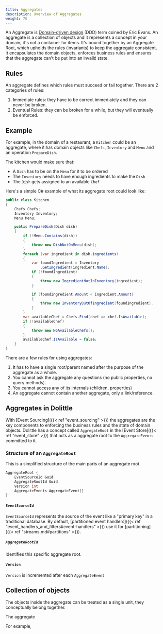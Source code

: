 ```yaml
---
title: Aggregates
description: Overview of Aggregates
weight: 70
---
```


An Aggregate is [Domain-driven design](https://en.wikipedia.org/wiki/Domain-driven_design) (DDD) term coined by Eric Evans. An aggregate is a collection of objects and it represents a concept in your domain, it's not a container for items. It's bound together by an Aggregate Root, which upholds the rules (invariants) to keep the aggregate consistent. It encapsulates the domain objects, enforces business rules and ensures that the aggregate can't be put into an invalid state.

## Rules
An aggregate defines which rules must succeed or fail together. There are 2 categories of rules:
1. Immediate rules: they have to be correct immediately and they can never be broken.
2. Eventual Rules: they can be broken for a while, but they will eventually be enforced.

## Example

For example, in the domain of a restaurant, a `Kitchen` could be an aggregate, where it has domain objects like `Chefs`, `Inventory` and `Menu` and an operation `PrepareDish`.

The kitchen would make sure that:
- A `Dish` has to be on the `Menu` for it to be ordered
- The `Inventory` needs to have enough ingredients to make the `Dish`
- The `Dish` gets assigned to an available `Chef`

Here's a simple C# example of what its aggregate root could look like:
```csharp
public class Kitchen
{
    Chefs Chefs;
    Inventory Inventory;
    Menu Menu;

    public PrepareDish(Dish dish)
    {
        if (!Menu.Contains(dish))
        {
            throw new DishNotOnMenu(dish);
        }
        foreach (var ingredient in dish.ingredients)
        {
            var foundIngredient = Inventory
                .GetIngredient(ingredient.Name);
            if (!foundIngredient)
            {
                throw new IngredientNotInInventory(ingredient);
            }

            if (foundIngredient.Amount < ingredient.Amount)
            {
                throw new InventoryOutOfIngredient(foundIngredient);
            }
        }
        var availableChef = Chefs.Find(chef => chef.IsAvailable);
        if (!availableChef)
        {
            throw new NoAvailableChefs();
        }
        availableChef.IsAvailable = false;
    }
}
```

There are a few rules for using aggregates:
1. It has to have a single root/parent named after the purpose of the aggregate as a whole.
2. You cannot ask the aggregate any questions (no public properties, no query methods).
3. You cannot access any of its internals (children, properties)
4. An aggregate cannot contain another aggregate, only a link/reference.

## Aggregates in Dolittle
With [Event Sourcing]({{< ref "event_sourcing" >}}) the aggregates are the key components to enforcing the business rules and the state of domain objects. Dolittle has a concept called `AggregateRoot` in the [Event Store]({{< ref "event_store" >}}) that acts as a aggregate root to the `AggregateEvents` committed to it.

### Structure of an `AggregateRoot`
This is a simplified structure of the main parts of an aggregate root.
```csharp
AggregateRoot {
    EventSourceId Guid
    AggregateRootId Guid
    Version int
    AggregateEvents AggregateEvent[]
}
```

#### `EventSourceId`
`EventSourceId` represents the source of the event like a "primary key" in a traditional database. By default, [partitioned event handlers]({{< ref "event_handlers_and_filters#event-handlers" >}}) use it for [partitioning]({{< ref "streams.md#partitions" >}}).

##### `AggregateRootId`
Identifies this specific aggregate root.

#### `Version`
`Version` is incremented after each `AggregateEvent` 


## Collection of objects
The objects inside the aggregate can be treated as a single unit, they conceptually belong together.

The aggregate

For example, 
